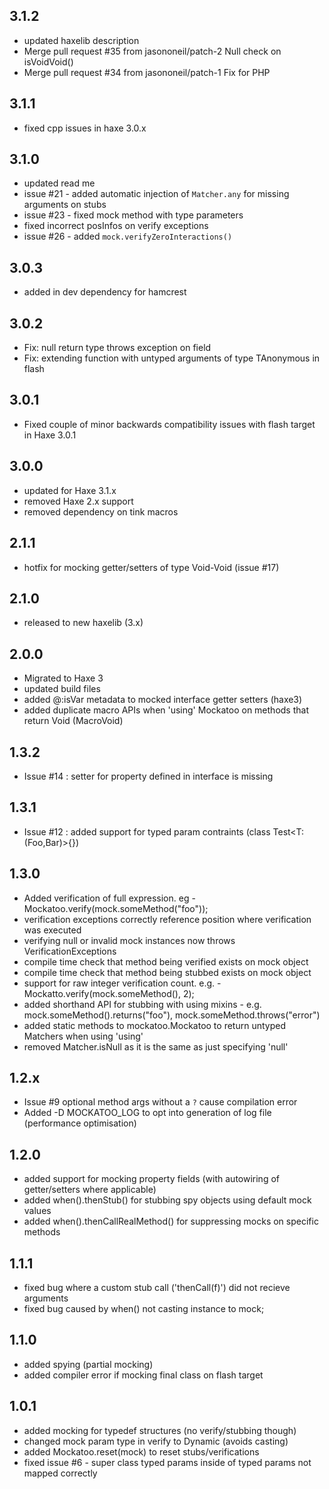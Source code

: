 ## 3.1.2

- updated haxelib description
- Merge pull request #35 from jasononeil/patch-2 Null check on isVoidVoid()
- Merge pull request #34 from jasononeil/patch-1 Fix for PHP

## 3.1.1

- fixed cpp issues in haxe 3.0.x

## 3.1.0

- updated read me
- issue #21 - added automatic injection of `Matcher.any` for missing arguments on stubs
- issue #23 - fixed mock method with type parameters
- fixed incorrect posInfos on verify exceptions
- issue #26 - added `mock.verifyZeroInteractions()`

## 3.0.3

- added in dev dependency for hamcrest

## 3.0.2

- Fix: null return type throws exception on field
- Fix: extending function with untyped arguments of type TAnonymous in flash

## 3.0.1

- Fixed couple of minor backwards compatibility issues with flash target in Haxe 3.0.1

## 3.0.0

- updated for Haxe 3.1.x
- removed Haxe 2.x support
- removed dependency on tink macros

## 2.1.1

- hotfix for mocking getter/setters of type Void-Void (issue #17)

## 2.1.0

- released to new haxelib (3.x)


## 2.0.0

- Migrated to Haxe 3
- updated build files
- added @:isVar metadata to mocked interface getter setters (haxe3)
- added duplicate macro APIs when 'using' Mockatoo on methods that return Void (MacroVoid)


## 1.3.2

- Issue #14 : setter for property defined in interface is missing
 

## 1.3.1

- Issue #12 : added support for typed param contraints (class Test<T:(Foo,Bar)>{})

## 1.3.0

- Added verification of full expression. eg - Mockatoo.verify(mock.someMethod("foo"));
- verification exceptions correctly reference position where verification was executed
- verifying null or invalid mock instances now throws VerificationExceptions
- compile time check that method being verified exists on mock object
- compile time check that method being stubbed exists on mock object
- support for raw integer verification count. e.g. - Mockatto.verify(mock.someMethod(), 2);
- added shorthand API for stubbing with using mixins - e.g. mock.someMethod().returns("foo"), mock.someMethod.throws("error")
- added static methods to mockatoo.Mockatoo to return untyped Matchers when using 'using'
- removed Matcher.isNull as it is the same as just specifying 'null'

## 1.2.x

- Issue #9 optional method args without a `?` cause compilation error
- Added -D MOCKATOO_LOG to opt into generation of log file (performance optimisation)

## 1.2.0

- added support for mocking property fields (with autowiring of getter/setters where applicable)
- added when().thenStub() for stubbing spy objects using default mock values
- added when().thenCallRealMethod() for suppressing mocks on specific methods

## 1.1.1

- fixed bug where a custom stub call ('thenCall(f)') did not recieve arguments
- fixed bug caused by when() not casting instance to mock;

## 1.1.0

- added spying (partial mocking)
- added compiler error if mocking final class on flash target

## 1.0.1

- added mocking for typedef structures (no verify/stubbing though)
- changed mock param type in verify to Dynamic (avoids casting)
- added Mockatoo.reset(mock) to reset stubs/verifications
- fixed issue #6 - super class typed params inside of typed params not mapped correctly

